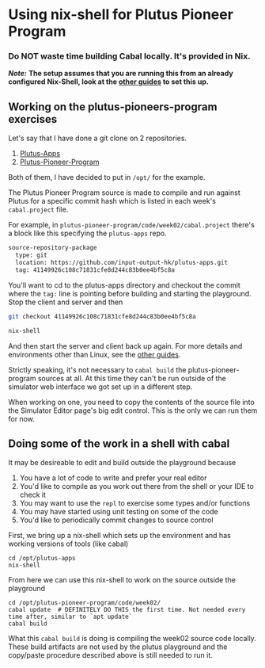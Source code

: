 # Using nix-shell for Plutus Pioneer Program

### Do NOT waste time building Cabal locally. It's provided in Nix.

_**Note:**_
**The setup assumes that you are running this from an already configured
Nix-Shell, look at the [other guides](https://plutus-community.readthedocs.io/) to set
this up.**


## Working on the plutus-pioneers-program exercises

Let's say that I have done a git clone on 2 repositories.

1. [Plutus-Apps](https://github.com/input-output-hk/plutus-apps)
2. [Plutus-Pioneer-Program](https://github.com/input-output-hk/plutus-pioneer-program)

Both of them, I have decided to put in ```/opt/``` for the example.

The Plutus Pioneer Program source is made to compile and run against Plutus for
a specific commit hash which is listed in each week's `cabal.project` file.

For example, in `plutus-pioneer-program/code/week02/cabal.project` there's a
block like this specifying the `plutus-apps` repo.

```bash
source-repository-package
  type: git
  location: https://github.com/input-output-hk/plutus-apps.git
  tag: 41149926c108c71831cfe8d244c83b0ee4bf5c8a

```

You'll want to cd to the plutus-apps directory and checkout the commit where the
`tag:` line is pointing before building and starting the playground. Stop the
client and server and then

```bash
git checkout 41149926c108c71831cfe8d244c83b0ee4bf5c8a
```
```bash
nix-shell
```
And then start the server and client back up again. For more details and
environments other than Linux, see the [other
guides](https://plutus-community.readthedocs.io/).

Strictly speaking, it's not necessary to `cabal build` the
plutus-pioneer-program sources at all. At this time they can't be run outside
of the simulator web interface we got set up in a different step.

When working on one, you need to copy the contents of the source file into the
Simulator Editor page's big edit control. This is the only we can run them for
now.


## Doing some of the work in a shell with cabal

It may be desireable to edit and build outside the playground because

1. You have a lot of code to write and prefer your real editor
2. You'd like to compile as you work out there from the shell or your IDE to check it
3. You may want to use the `repl` to exercise some types and/or functions
4. You may have started using unit testing on some of the code
5. You'd like to periodically commit changes to source control

First, we bring up a nix-shell which sets up the environment and has working
versions of tools (like cabal)

```ssh
cd /opt/plutus-apps
nix-shell
```

From here we can use this nix-shell to work on the source outside the playground

```ssh
cd /opt/plutus-pioneer-program/code/week02/
cabal update  # DEFINITELY DO THIS the first time. Not needed every time after, similar to `apt update`
cabal build
```

What this `cabal build` is doing is compiling the week02 source code locally.
These build artifacts are not used by the plutus playground and the copy/paste
procedure described above is still needed to run it.
